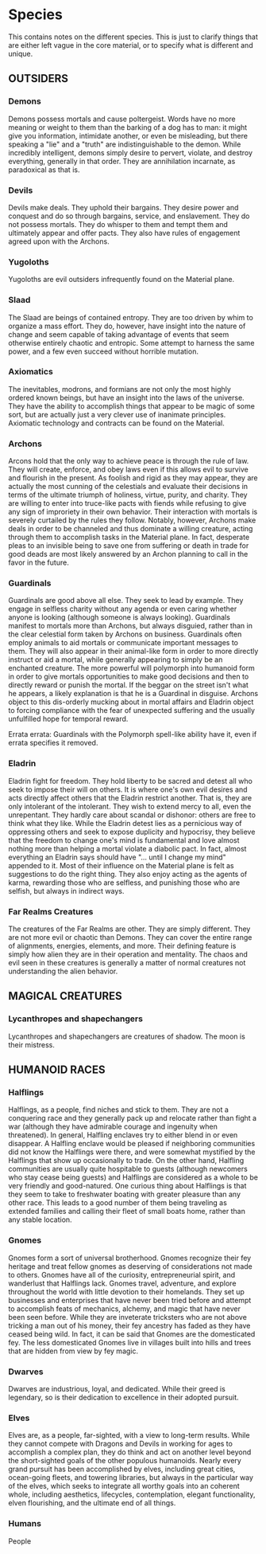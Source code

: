 # Species

This contains notes on the different species. This is just to clarify things that are either left vague in the core material, or to specify what is different and unique.

## OUTSIDERS

### Demons

Demons possess mortals and cause poltergeist. Words have no more meaning or weight to them than the barking of a dog has to man: it might give you information, intimidate another, or even be misleading, but there speaking a "lie" and a "truth" are indistinguishable to the demon. While incredibly intelligent, demons simply desire to pervert, violate, and destroy everything, generally in that order. They are annihilation incarnate, as paradoxical as that is.

### Devils

Devils make deals. They uphold their bargains. They desire power and conquest and do so through bargains, service, and enslavement. They do not possess mortals. They do whisper to them and tempt them and ultimately appear and offer pacts. They also have rules of engagement agreed upon with the Archons.

### Yugoloths

Yugoloths are evil outsiders infrequently found on the Material plane.

### Slaad

The Slaad are beings of contained entropy. They are too driven by whim to organize a mass effort. They do, however, have insight into the nature of change and seem capable of taking advantage of events that seem otherwise entirely chaotic and entropic. Some attempt to harness the same power, and a few even succeed without horrible mutation.

### Axiomatics

The inevitables, modrons, and formians are not only the most highly ordered known beings, but have an insight into the laws of the universe. They have the ability to accomplish things that appear to be magic of some sort, but are actually just a very clever use of inanimate principles. Axiomatic technology and contracts can be found on the Material.

### Archons

Arcons hold that the only way to achieve peace is through the rule of law. They will create, enforce, and obey laws even if this allows evil to survive and flourish in the present. As foolish and rigid as they may appear, they are actually the most cunning of the celestials and evaluate their decisions in terms of the ultimate triumph of holiness, virtue, purity, and charity. They are willing to enter into truce-like pacts with fiends while refusing to give any sign of improriety in their own behavior. Their interaction with mortals is severely curtailed by the rules they follow. Notably, however, Archons make deals in order to be channeled and thus dominate a willing creature, acting through them to accomplish tasks in the Material plane. In fact, desperate pleas to an invisible being to save one from suffering or death in trade for good deads are most likely answered by an Archon planning to call in the favor in the future.

### Guardinals

Guardinals are good above all else. They seek to lead by example. They engage in selfless charity without any agenda or even caring whether anyone is looking (although someone is always looking). Guardinals manifest to mortals more than Archons, but always disguied, rather than in the clear celestial form taken by Archons on business. Guardinals often employ animals to aid mortals or communicate important messages to them. They will also appear in their animal-like form in order to more directly instruct or aid a mortal, while generally appearing to simply be an enchanted creature. The more powerful will polymorph into humanoid form in order to give mortals opportunities to make good decisions and then to directly reward or punish the mortal. If the beggar on the street isn't what he appears, a likely explanation is that he is a Guardinal in disguise. Archons object to this dis-orderly mucking about in mortal affairs and Eladrin object to forcing compliance with the fear of unexpected suffering and the usually unfulfilled hope for temporal reward.

Errata errata: Guardinals with the Polymorph spell-like ability have it, even if errata specifies it removed.

### Eladrin

Eladrin fight for freedom. They hold liberty to be sacred and detest all who seek to impose their will on others. It is where one's own evil desires and acts directly affect others that the Eladrin restrict another. That is, they are only intolerant of the intolerant. They wish to extend mercy to all, even the unrepentant. They hardly care about scandal or dishonor: others are free to think what they like. While the Eladrin detest lies as a pernicious way of oppressing others and seek to expose duplicity and hypocrisy, they believe that the freedom to change one's mind is fundamental and love almost nothing more than helping a mortal violate a diabolic pact. In fact, almost everything an Eladrin says should have "... until I change my mind" appended to it. Most of their influence on the Material plane is felt as suggestions to do the right thing. They also enjoy acting as the agents of karma, rewarding those who are selfless, and punishing those who are selfish, but always in indirect ways.

### Far Realms Creatures

The creatures of the Far Realms are other. They are simply different. They are not more evil or chaotic than Demons. They can cover the entire range of alignments, energies, elements, and more. Their defining feature is simply how alien they are in their operation and mentality. The chaos and evil seen in these creatures is generally a matter of normal creatures not understanding the alien behavior.

## MAGICAL CREATURES

### Lycanthropes and shapechangers

Lycanthropes and shapechangers are creatures of shadow. The moon is their mistress.

## HUMANOID RACES

### Halflings

Halflings, as a people, find niches and stick to them. They are not a conquering race and they generally pack up and relocate rather than fight a war (although they have admirable courage and ingenuity when threatened). In general, Halfling enclaves try to either blend in or even disappear. A Halfling enclave would be pleased if neighboring communities did not know the Halflings were there, and were somewhat mystified by the Halflings that show up occasionally to trade. On the other hand, Halfling communities are usually quite hospitable to guests (although newcomers who stay cease being guests) and Halflings are considered as a whole to be very friendly and good-natured. One curious thing about Halflings is that they seem to take to freshwater boating with greater pleasure than any other race. This leads to a good number of them being traveling as extended families and calling their fleet of small boats home, rather than any stable location.

### Gnomes

Gnomes form a sort of universal brotherhood. Gnomes recognize their fey heritage and treat fellow gnomes as deserving of considerations not made to others. Gnomes have all of the curiosity, entrepreneurial spirit, and wanderlust that Halflings lack. Gnomes travel, adventure, and explore throughout the world with little devotion to their homelands. They set up businesses and enterprises that have never been tried before and attempt to accomplish feats of mechanics, alchemy, and magic that have never been seen before. While they are inveterate tricksters who are not above tricking a man out of his money, their fey ancestry has faded as they have ceased being wild. In fact, it can be said that Gnomes are the domesticated fey. The less domesticated Gnomes live in villages built into hills and trees that are hidden from view by fey magic.

### Dwarves

Dwarves are industrious, loyal, and dedicated. While their greed is legendary, so is their dedication to excellence in their adopted pursuit.

### Elves

Elves are, as a people, far-sighted, with a view to long-term results. While they cannot compete with Dragons and Devils in working for ages to accomplish a complex plan, they do think and act on another level beyond the short-sighted goals of the other populous humanoids. Nearly every grand pursuit has been accomplished by elves, including great cities, ocean-going fleets, and towering libraries, but always in the particular way of the elves, which seeks to integrate all worthy goals into an coherent whole, including aesthetics, lifecycles, contemplation, elegant functionality, elven flourishing, and the ultimate end of all things.

### Humans

People
